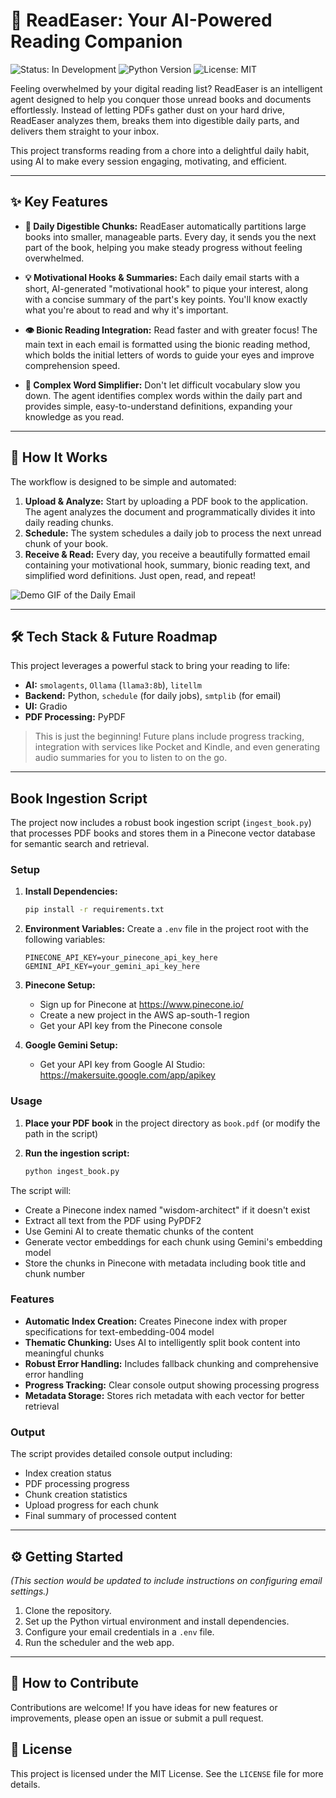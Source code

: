# 📖 ReadEaser: Your AI-Powered Reading Companion

![Status: In Development](https://img.shields.io/badge/status-in_development-blue)
![Python Version](https://img.shields.io/badge/python-3.9+-blue.svg)
![License: MIT](https://img.shields.io/badge/License-MIT-green.svg)

Feeling overwhelmed by your digital reading list? ReadEaser is an intelligent agent designed to help you conquer those unread books and documents effortlessly. Instead of letting PDFs gather dust on your hard drive, ReadEaser analyzes them, breaks them into digestible daily parts, and delivers them straight to your inbox.

This project transforms reading from a chore into a delightful daily habit, using AI to make every session engaging, motivating, and efficient.

---

## ✨ Key Features

* **🚀 Daily Digestible Chunks:** ReadEaser automatically partitions large books into smaller, manageable parts. Every day, it sends you the next part of the book, helping you make steady progress without feeling overwhelmed.

* **💡 Motivational Hooks & Summaries:** Each daily email starts with a short, AI-generated "motivational hook" to pique your interest, along with a concise summary of the part's key points. You'll know exactly what you're about to read and why it's important.

* **👁️ Bionic Reading Integration:** Read faster and with greater focus! The main text in each email is formatted using the bionic reading method, which bolds the initial letters of words to guide your eyes and improve comprehension speed.

* **🧠 Complex Word Simplifier:** Don't let difficult vocabulary slow you down. The agent identifies complex words within the daily part and provides simple, easy-to-understand definitions, expanding your knowledge as you read.

---

## 🔧 How It Works

The workflow is designed to be simple and automated:

1.  **Upload & Analyze:** Start by uploading a PDF book to the application. The agent analyzes the document and programmatically divides it into daily reading chunks.
2.  **Schedule:** The system schedules a daily job to process the next unread chunk of your book.
3.  **Receive & Read:** Every day, you receive a beautifully formatted email containing your motivational hook, summary, bionic reading text, and simplified word definitions. Just open, read, and repeat!

![Demo GIF of the Daily Email](https://i.imgur.com/your-email-demo.gif)

---

## 🛠️ Tech Stack & Future Roadmap

This project leverages a powerful stack to bring your reading to life:

* **AI:** `smolagents`, `Ollama` (`llama3:8b`), `litellm`
* **Backend:** Python, `schedule` (for daily jobs), `smtplib` (for email)
* **UI:** Gradio
* **PDF Processing:** PyPDF

> This is just the beginning! Future plans include progress tracking, integration with services like Pocket and Kindle, and even generating audio summaries for you to listen to on the go.

---

## Book Ingestion Script

The project now includes a robust book ingestion script (`ingest_book.py`) that processes PDF books and stores them in a Pinecone vector database for semantic search and retrieval.

### Setup

1. **Install Dependencies:**
   ```bash
   pip install -r requirements.txt
   ```

2. **Environment Variables:**
   Create a `.env` file in the project root with the following variables:
   ```
   PINECONE_API_KEY=your_pinecone_api_key_here
   GEMINI_API_KEY=your_gemini_api_key_here
   ```

3. **Pinecone Setup:**
   - Sign up for Pinecone at https://www.pinecone.io/
   - Create a new project in the AWS ap-south-1 region
   - Get your API key from the Pinecone console

4. **Google Gemini Setup:**
   - Get your API key from Google AI Studio: https://makersuite.google.com/app/apikey

### Usage

1. **Place your PDF book** in the project directory as `book.pdf` (or modify the path in the script)

2. **Run the ingestion script:**
   ```bash
   python ingest_book.py
   ```

The script will:
- Create a Pinecone index named "wisdom-architect" if it doesn't exist
- Extract all text from the PDF using PyPDF2
- Use Gemini AI to create thematic chunks of the content
- Generate vector embeddings for each chunk using Gemini's embedding model
- Store the chunks in Pinecone with metadata including book title and chunk number

### Features

- **Automatic Index Creation:** Creates Pinecone index with proper specifications for text-embedding-004 model
- **Thematic Chunking:** Uses AI to intelligently split book content into meaningful chunks
- **Robust Error Handling:** Includes fallback chunking and comprehensive error handling
- **Progress Tracking:** Clear console output showing processing progress
- **Metadata Storage:** Stores rich metadata with each vector for better retrieval

### Output

The script provides detailed console output including:
- Index creation status
- PDF processing progress
- Chunk creation statistics
- Upload progress for each chunk
- Final summary of processed content

---

## ⚙️ Getting Started

*(This section would be updated to include instructions on configuring email settings.)*

1.  Clone the repository.
2.  Set up the Python virtual environment and install dependencies.
3.  Configure your email credentials in a `.env` file.
4.  Run the scheduler and the web app.

---

## 🤝 How to Contribute

Contributions are welcome! If you have ideas for new features or improvements, please open an issue or submit a pull request.

## 📄 License

This project is licensed under the MIT License. See the `LICENSE` file for more details.
